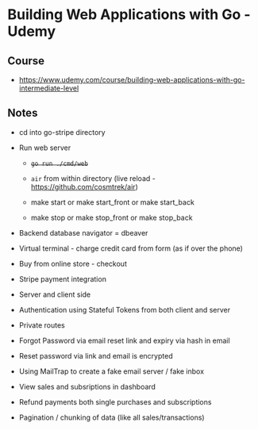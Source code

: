 # Building Web Applications with Go - Udemy
## Course
- https://www.udemy.com/course/building-web-applications-with-go-intermediate-level

## Notes
- cd into go-stripe directory
- Run web server
    - ~~`go run ./cmd/web`~~
    - `air` from within directory (live reload - https://github.com/cosmtrek/air)

    - make start or make start_front or make start_back
    - make stop or make stop_front or make stop_back

- Backend database navigator = dbeaver

- Virtual terminal - charge credit card from form (as if over the phone)
- Buy from online store - checkout
- Stripe payment integration
- Server and client side

- Authentication using Stateful Tokens from both client and server
- Private routes

- Forgot Password via email reset link and expiry via hash in email
- Reset password via link and email is encrypted
- Using MailTrap to create a fake email server / fake inbox

- View sales and subsriptions in dashboard

- Refund payments both single purchases and subscriptions

- Pagination / chunking of data (like all sales/transactions)